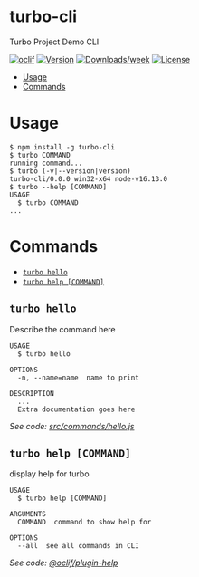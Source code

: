 turbo-cli
=========

Turbo Project Demo CLI

[![oclif](https://img.shields.io/badge/cli-oclif-brightgreen.svg)](https://oclif.io)
[![Version](https://img.shields.io/npm/v/turbo-cli.svg)](https://npmjs.org/package/turbo-cli)
[![Downloads/week](https://img.shields.io/npm/dw/turbo-cli.svg)](https://npmjs.org/package/turbo-cli)
[![License](https://img.shields.io/npm/l/turbo-cli.svg)](https://github.com/vunlurd/cli-demo/blob/master/package.json)

<!-- toc -->
* [Usage](#usage)
* [Commands](#commands)
<!-- tocstop -->
# Usage
<!-- usage -->
```sh-session
$ npm install -g turbo-cli
$ turbo COMMAND
running command...
$ turbo (-v|--version|version)
turbo-cli/0.0.0 win32-x64 node-v16.13.0
$ turbo --help [COMMAND]
USAGE
  $ turbo COMMAND
...
```
<!-- usagestop -->
# Commands
<!-- commands -->
* [`turbo hello`](#turbo-hello)
* [`turbo help [COMMAND]`](#turbo-help-command)

## `turbo hello`

Describe the command here

```
USAGE
  $ turbo hello

OPTIONS
  -n, --name=name  name to print

DESCRIPTION
  ...
  Extra documentation goes here
```

_See code: [src/commands/hello.js](https://github.com/vunlurd/cli-demo/blob/v0.0.0/src/commands/hello.js)_

## `turbo help [COMMAND]`

display help for turbo

```
USAGE
  $ turbo help [COMMAND]

ARGUMENTS
  COMMAND  command to show help for

OPTIONS
  --all  see all commands in CLI
```

_See code: [@oclif/plugin-help](https://github.com/oclif/plugin-help/blob/v3.2.5/src/commands/help.ts)_
<!-- commandsstop -->
